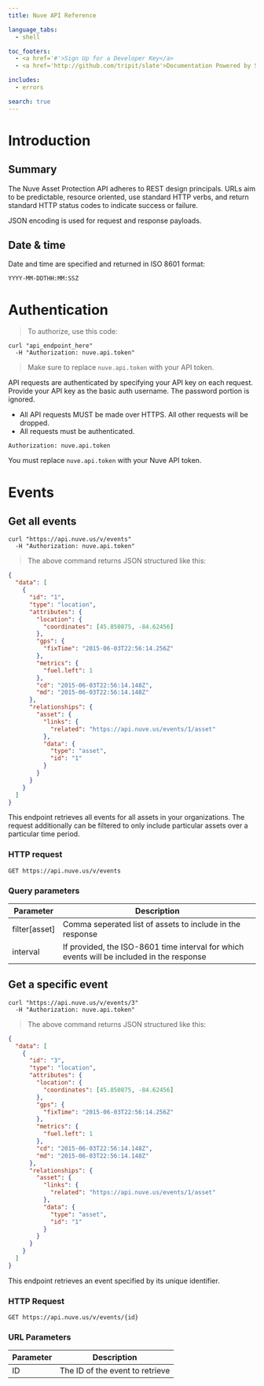 ```yaml
---
title: Nuve API Reference

language_tabs:
  - shell

toc_footers:
  - <a href='#'>Sign Up for a Developer Key</a>
  - <a href='http://github.com/tripit/slate'>Documentation Powered by Slate</a>

includes:
  - errors

search: true
---
```


# Introduction

## Summary
The Nuve Asset Protection API adheres to REST design principals. URLs aim to be predictable, resource oriented, use
standard HTTP verbs, and return standard HTTP status codes to indicate success or failure.

JSON encoding is used for request and response payloads.

## Date & time

Date and time are specified and returned in ISO 8601 format:

`YYYY-MM-DDTHH:MM:SSZ`

# Authentication

> To authorize, use this code:

```shell
curl "api_endpoint_here"
  -H "Authorization: nuve.api.token"
```

> Make sure to replace `nuve.api.token` with your API token.

API requests are authenticated by specifying your API key on each request. Provide your API key as the basic auth username.
The password portion is ignored.

* All API requests MUST be made over HTTPS. All other requests will be dropped.
* All requests must be authenticated.

`Authorization: nuve.api.token`

<aside class="notice">
You must replace <code>nuve.api.token</code> with your Nuve API token.
</aside>

# Events

## Get all events

```shell
curl "https://api.nuve.us/v/events"
  -H "Authorization: nuve.api.token"
```

> The above command returns JSON structured like this:

```json
{
  "data": [
    {
      "id": "1",
      "type": "location",
      "attributes": {
        "location": {
          "coordinates": [45.850875, -84.62456]
        },
        "gps": {
          "fixTime": "2015-06-03T22:56:14.256Z"
        },
        "metrics": {
          "fuel.left": 1
        },
        "cd": "2015-06-03T22:56:14.148Z",
        "md": "2015-06-03T22:56:14.148Z"
      },
      "relationships": {
        "asset": {
          "links": {
            "related": "https://api.nuve.us/events/1/asset"
          },
          "data": {
            "type": "asset",
            "id": "1"
          }
        }
      }
    }
  ]
}
```

This endpoint retrieves all events for all assets in your organizations. The request additionally can be filtered to
only include particular assets over a particular time period.

### HTTP request

`GET https://api.nuve.us/v/events`

### Query parameters

Parameter | Description
--------- | -----------
filter[asset] | Comma seperated list of assets to include in the response
interval | If provided, the ISO-8601 time interval for which events will be included in the response

## Get a specific event

```shell
curl "https://api.nuve.us/v/events/3"
  -H "Authorization: nuve.api.token"
```

> The above command returns JSON structured like this:

```json
{
  "data": [
    {
      "id": "3",
      "type": "location",
      "attributes": {
        "location": {
          "coordinates": [45.850875, -84.62456]
        },
        "gps": {
          "fixTime": "2015-06-03T22:56:14.256Z"
        },
        "metrics": {
          "fuel.left": 1
        },
        "cd": "2015-06-03T22:56:14.148Z",
        "md": "2015-06-03T22:56:14.148Z"
      },
      "relationships": {
        "asset": {
          "links": {
            "related": "https://api.nuve.us/events/1/asset"
          },
          "data": {
            "type": "asset",
            "id": "1"
          }
        }
      }
    }
  ]
}
```

This endpoint retrieves an event specified by its unique identifier.

### HTTP Request

`GET https://api.nuve.us/v/events/{id}`

### URL Parameters

Parameter | Description
--------- | -----------
ID | The ID of the event to retrieve


